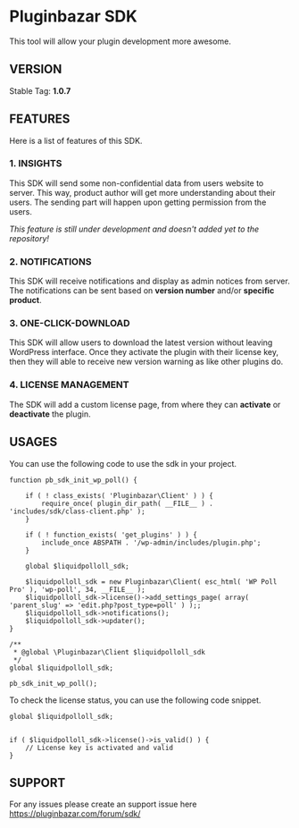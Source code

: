 # Pluginbazar SDK

This tool will allow your plugin development more awesome.

## VERSION
Stable Tag: **1.0.7**

## FEATURES

Here is a list of features of this SDK.

### 1. INSIGHTS

This SDK will send some non-confidential data from users website to server. This way, product author will get more understanding about their users. The sending part will happen upon getting permission from the users.

_This feature is still under development and doesn't added yet to the repository!_

### 2. NOTIFICATIONS

This SDK will receive notifications and display as admin notices from server. The notifications can be sent based on **version number** and/or **specific product**.

### 3. ONE-CLICK-DOWNLOAD

This SDK will allow users to download the latest version without leaving WordPress interface. Once they activate the plugin with their license key, then they will able to receive new version warning as like other plugins do.

### 4. LICENSE MANAGEMENT

The SDK will add a custom license page, from where they can **activate** or **deactivate** the plugin.

## USAGES

You can use the following code to use the sdk in your project.

```
function pb_sdk_init_wp_poll() {

	if ( ! class_exists( 'Pluginbazar\Client' ) ) {
		require_once( plugin_dir_path( __FILE__ ) . 'includes/sdk/class-client.php' );
	}

	if ( ! function_exists( 'get_plugins' ) ) {
		include_once ABSPATH . '/wp-admin/includes/plugin.php';
	}

	global $liquidpolloll_sdk;

	$liquidpolloll_sdk = new Pluginbazar\Client( esc_html( 'WP Poll Pro' ), 'wp-poll', 34, __FILE__ );
	$liquidpolloll_sdk->license()->add_settings_page( array( 'parent_slug' => 'edit.php?post_type=poll' ) );;
	$liquidpolloll_sdk->notifications();
	$liquidpolloll_sdk->updater();
}

/**
 * @global \Pluginbazar\Client $liquidpolloll_sdk
 */
global $liquidpolloll_sdk;

pb_sdk_init_wp_poll();
```

To check the license status, you can use the following code snippet.

```
global $liquidpolloll_sdk;


if ( $liquidpolloll_sdk->license()->is_valid() ) {
	// License key is activated and valid
}
```

## SUPPORT

For any issues please create an support issue here https://pluginbazar.com/forum/sdk/

    
